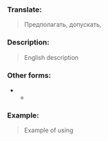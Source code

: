 ### Translate:
>Предполагать, допускать, 
### Description:
>English description 

### Other forms:
* *
### Example:
>Example of using 
